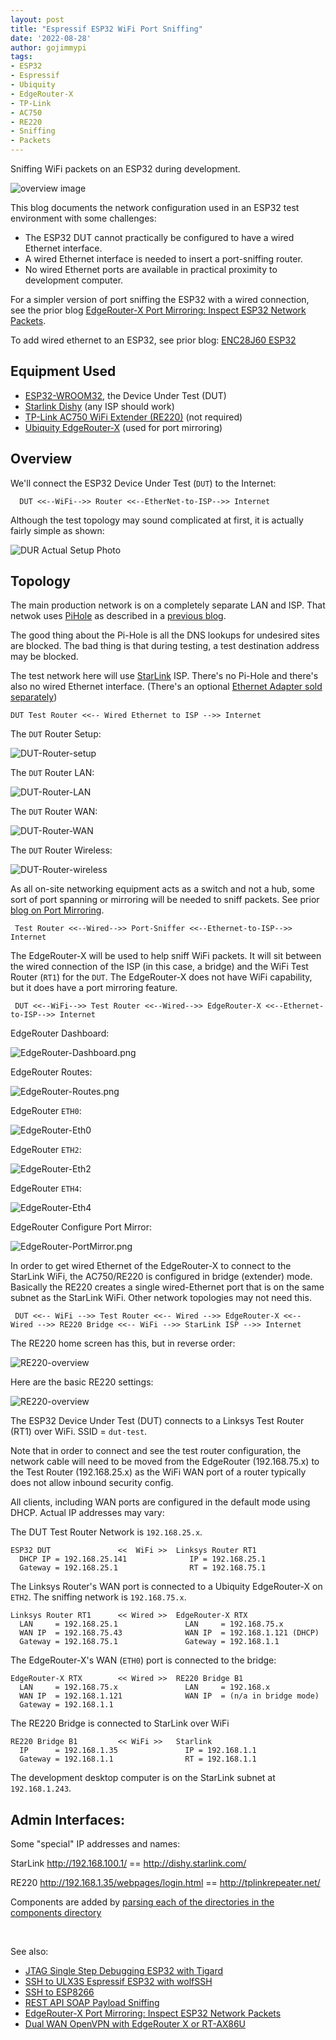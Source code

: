 ```yaml
---
layout: post
title: "Espressif ESP32 WiFi Port Sniffing"
date: '2022-08-28'
author: gojimmypi
tags:
- ESP32
- Espressif
- Ubiquity
- EdgeRouter-X
- TP-Link
- AC750
- RE220
- Sniffing
- Packets
---
```


Sniffing WiFi packets on an ESP32 during development.

![overview image](../images/ESP32-DUT/overview.png)

This blog documents the network configuration used in an ESP32 test environment with some challenges:

- The ESP32 DUT cannot practically be configured to have a wired Ethernet interface.
- A wired Ethernet interface is needed to insert a port-sniffing router.
- No wired Ethernet ports are available in practical proximity to development computer.

For a simpler version of port sniffing the ESP32 with a wired connection, see the prior blog
[EdgeRouter-X Port Mirroring: Inspect ESP32 Network Packets](https://gojimmypi.github.io/Edgerouter-Port-Monitor/).

To add wired ethernet to an ESP32, see prior blog: [ENC28J60 ESP32](https://gojimmypi.github.io/ENC28J60-ESP32/)

## Equipment Used

- [ESP32-WROOM32](https://www.amazon.com/gp/product/B01N0SB08Q/), the Device Under Test (DUT)
- [Starlink Dishy](https://www.starlink.com/) (any ISP should work)
- [TP-Link AC750 WiFi Extender (RE220)](https://www.amazon.com/gp/product/B07N1WW638/)  (not required)
- [Ubiquity EdgeRouter-X](https://smile.amazon.com/Ubiquiti-Networks-ER-X-Router/dp/B0144R449W/) (used for port mirroring)

## Overview

We'll connect the ESP32 Device Under Test (`DUT`) to the Internet:

```
  DUT <<--WiFi-->> Router <<--EtherNet-to-ISP-->> Internet
```

Although the test topology may sound complicated at first, it is actually fairly simple as shown:

![DUR Actual Setup Photo](../images/ESP32-DUT/DUT-Actual-Setup.png)



## Topology

The main production network is on a completely separate LAN and ISP. That netwok uses [PiHole](https://pi-hole.net/) 
as described in a [previous blog](https://gojimmypi.github.io/raspberry-pi-pi-hole-setup-notes/).

The good thing about the Pi-Hole is all the DNS lookups for undesired sites are blocked. 
The bad thing is that during testing, a test destination address may be blocked.

The test network here will use [StarLink](https://www.starlink.com/) ISP. There's no Pi-Hole and there's also no wired Ethernet interface. 
(There's an optional [Ethernet Adapter sold separately](https://shop.starlink.com/products/us-consumer-ethernet-adapter-gen2))

```
DUT Test Router <<-- Wired Ethernet to ISP -->> Internet
```

The `DUT` Router Setup:

![DUT-Router-setup](../images/ESP32-DUT/DUT-Router-setup.png)

The `DUT` Router LAN:

![DUT-Router-LAN](../images/ESP32-DUT/DUT-Router-LAN.png)

The `DUT` Router WAN:

![DUT-Router-WAN](../images/ESP32-DUT/DUT-Router-WAN.png)

The `DUT` Router Wireless:

![DUT-Router-wireless](../images/ESP32-DUT/DUT-Router-wireless.png)

As all on-site networking equipment acts as a switch and not a hub, some sort of port spanning or mirroring will be needed to sniff packets.
See prior [blog on Port Mirroring](https://gojimmypi.github.io/Edgerouter-Port-Monitor/).

```
 Test Router <<--Wired-->> Port-Sniffer <<--Ethernet-to-ISP-->> Internet
```

The EdgeRouter-X will be used to help sniff WiFi packets. It will sit between the wired connection of the ISP (in this case, a bridge) 
and the WiFi Test Router (`RT1`) for the `DUT`. The EdgeRouter-X does not have WiFi capability, but it does have a port mirroring feature.

```
 DUT <<--WiFi-->> Test Router <<--Wired-->> EdgeRouter-X <<--Ethernet-to-ISP-->> Internet
```

EdgeRouter Dashboard:

![EdgeRouter-Dashboard.png](../images/ESP32-DUT/EdgeRouter-Dashboard.png)

EdgeRouter Routes:

![EdgeRouter-Routes.png](../images/ESP32-DUT/EdgeRouter-Routes.png)

EdgeRouter `ETH0`:

![EdgeRouter-Eth0](../images/ESP32-DUT/EdgeRouter-Eth0.png)

EdgeRouter `ETH2`:

![EdgeRouter-Eth2](../images/ESP32-DUT/EdgeRouter-Eth2.png)

EdgeRouter `ETH4`:

![EdgeRouter-Eth4](../images/ESP32-DUT/EdgeRouter-Eth4.png)

EdgeRouter Configure Port Mirror:

![EdgeRouter-PortMirror.png](../images/ESP32-DUT/EdgeRouter-PortMirror.png)


In order to get wired Ethernet of the EdgeRouter-X to connect to the StarLink WiFi, the AC750/RE220 is configured in bridge (extender) mode. 
Basically the RE220 creates a single wired-Ethernet port that is on the same subnet as the StarLink WiFi. Other network 
topologies may not need this.

```
 DUT <<-- WiFi -->> Test Router <<-- Wired -->> EdgeRouter-X <<-- Wired -->> RE220 Bridge <<-- WiFi -->> StarLink ISP -->> Internet
```

The RE220 home screen has this, but in reverse order:

![RE220-overview](../images/ESP32-DUT/RE220-overview.png)

Here are the basic RE220 settings:

![RE220-overview](../images/ESP32-DUT/RE220-settings.png)


The ESP32 Device Under Test (DUT) connects to a Linksys Test Router (RT1) over WiFi. SSID = `dut-test`.

Note that in order to connect and see the test router configuration, 
the network cable will need to be moved from the EdgeRouter (192.168.75.x)
to the Test Router (192.168.25.x) as the WiFi WAN port of a router typically does not allow inbound security config.

All clients, including WAN ports are configured in the default mode using DHCP. Actual IP addresses may vary:

The DUT Test Router Network is `192.168.25.x`.

```
ESP32 DUT               <<  WiFi >>  Linksys Router RT1
  DHCP IP = 192.168.25.141              IP = 192.168.25.1
  Gateway = 192.168.25.1                RT = 192.168.75.1
```

The Linksys Router's WAN port is connected to a Ubiquity EdgeRouter-X on `ETH2`. The sniffing network is `192.168.75.x`.

```
Linksys Router RT1      << Wired >>  EdgeRouter-X RTX
  LAN     = 192.168.25.1               LAN     = 192.168.75.x
  WAN IP  = 192.168.75.43              WAN IP  = 192.168.1.121 (DHCP)
  Gateway = 192.168.75.1               Gateway = 192.168.1.1
```

The EdgeRouter-X's WAN (`ETH0`) port is connected to the bridge:

```
EdgeRouter-X RTX        << Wired >>  RE220 Bridge B1
  LAN     = 192.168.75.x               LAN     = 192.168.x
  WAN IP  = 192.168.1.121              WAN IP  = (n/a in bridge mode)
  Gateway = 192.168.1.1
```

The RE220 Bridge is connected to StarLink over WiFi

```
RE220 Bridge B1         << WiFi >>   Starlink
  IP      = 192.168.1.35               IP = 192.168.1.1
  Gateway = 192.168.1.1                RT = 192.168.1.1
```

The development desktop computer is on the StarLink subnet at `192.168.1.243`.

## Admin Interfaces:

Some "special" IP addresses and names:


StarLink http://192.168.100.1/  == http://dishy.starlink.com/

RE220 http://192.168.1.35/webpages/login.html == http://tplinkrepeater.net/

Components are added by [parsing each of the directories in the components directory](https://github.com/espressif/esp-idf/blob/5c1044d84d625219eafa18c24758d9f0e4006b2c/tools/cmake/build.cmake#L198)


<br />

See also:

- [JTAG Single Step Debugging ESP32 with Tigard](https://gojimmypi.github.io/Tigard-JTAG-SingleStep-Debugging-ESP32/)
- [SSH to ULX3S Espressif ESP32 with wolfSSH](https://gojimmypi.github.io/SSH-to-ULX3S-ESP32/)
- [SSH to ESP8266](https://gojimmypi.github.io/SSH-to-ESP8266/)
- [REST API SOAP Payload Sniffing](https://gojimmypi.github.io/rest-api-soap-payload-sniffing/)
- [EdgeRouter-X Port Mirroring: Inspect ESP32 Network Packets](https://gojimmypi.github.io/Edgerouter-Port-Monitor/)
- [Dual WAN OpenVPN with EdgeRouter X or RT-AX86U](https://gojimmypi.github.io/dual-wan-openvpn-with-edgerouter-x-or/) 